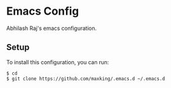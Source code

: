 Emacs Config
============

Abhilash Raj's emacs configuration.

Setup
-----

To install this configuration, you can run:

```
$ cd
$ git clone https://github.com/maxking/.emacs.d ~/.emacs.d
```
